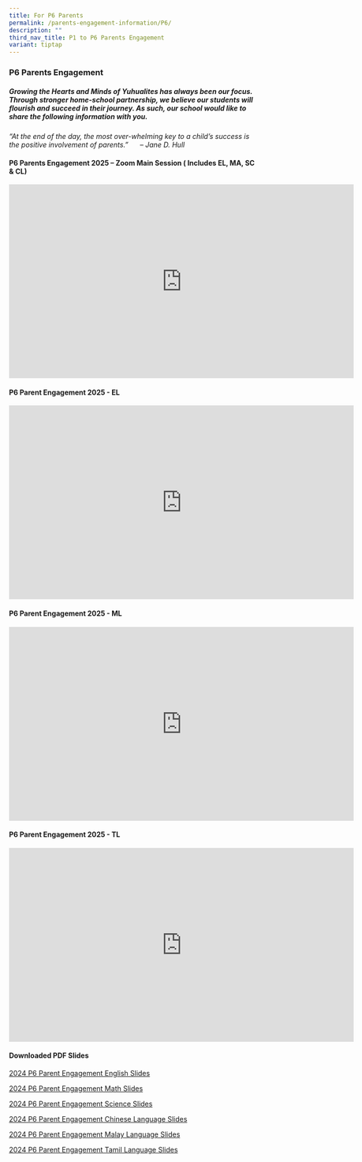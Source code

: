 ```yaml
---
title: For P6 Parents
permalink: /parents-engagement-information/P6/
description: ""
third_nav_title: P1 to P6 Parents Engagement
variant: tiptap
---
```

<h3>P6 Parents Engagement</h3>
<h5>Growing the Hearts and Minds of Yuhualites has always been our focus. Through stronger home-school partnership, we believe our students will flourish and succeed in their journey. As such, our school would like to share the following information with you.</h5>
<p><em>“At the end of the day, the most over-whelming key to a child’s success is the positive involvement of parents.”&nbsp; &nbsp; &nbsp; – Jane D. Hull</em>
</p>
<h4><strong>P6 Parents Engagement 2025 – Zoom Main Session ( Includes EL, MA, SC &amp; CL)</strong></h4>
<div class="iframe-wrapper">
<iframe height="393" width="699" allowfullscreen="true" frameborder="0" src="https://www.youtube.com/embed/JIQykJTV0sU?si=-_sbgI8Ue-TS2dTT"></iframe>
</div>
<h4><strong>P6 Parent Engagement 2025 - EL</strong></h4>
<div class="iframe-wrapper">
<iframe height="393" width="699" allowfullscreen="true" frameborder="0" src="https://www.youtube.com/embed/hJBTFvUlnCs?si=Kjug4y0_8sTEOBA3"></iframe>
</div>
<h4><strong>P6 Parent Engagement 2025 - ML</strong></h4>
<div class="iframe-wrapper">
<iframe height="393" width="699" allowfullscreen="true" frameborder="0" src="https://www.youtube.com/embed/j9Ui9zSnUJQ?si=A7U6nfBkgyFRC9u0"></iframe>
</div>
<h4><strong>P6 Parent Engagement 2025 - TL</strong></h4>
<div class="iframe-wrapper">
<iframe height="393" width="699" allowfullscreen="true" frameborder="0" src="https://www.youtube.com/embed/yfqbsHoGcMU?si=SJM0BYeW6oKYBZf4"></iframe>
</div>
<p></p>
<h4>Downloaded PDF Slides</h4>
<p><a href="/files/2024_P6_Parents_Engagement_slides_EL.pdf" rel="noopener noreferrer nofollow" target="_blank">2024 P6 Parent Engagement English Slides</a>
</p>
<p><a href="/files/Parent Engagement 2024/2024_P6_Parent_Engagement_MA.pdf" rel="noopener noreferrer nofollow" target="_blank">2024 P6 Parent Engagement Math Slides</a>
</p>
<p><a href="/files/Parent Engagement 2024/2024_P6_Parent_Engagement_SC.pdf" rel="noopener noreferrer nofollow" target="_blank">2024 P6 Parent Engagement Science Slides</a>
</p>
<p><a href="/files/Parent Engagement 2024/2024_P6_Parent_Engagement_CL.pdf" rel="noopener noreferrer nofollow" target="_blank">2024 P6 Parent Engagement Chinese Language Slides</a>
</p>
<p><a href="/files/Parent Engagement 2024/2024_P6_Parent_Engagement_ML.pdf" rel="noopener noreferrer nofollow" target="_blank">2024 P6 Parent Engagement Malay Language Slides</a>
</p>
<p><a href="/files/Parent Engagement 2024/2024_P6_Parent_Engagement_TL.pdf" rel="noopener noreferrer nofollow" target="_blank">2024 P6 Parent Engagement Tamil Language Slides</a>
</p>
<p></p>
<p></p>
<p></p>